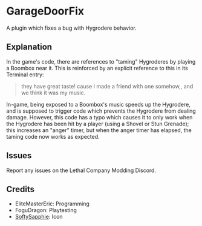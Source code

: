 # GarageDoorFix

A plugin which fixes a bug with Hygrodere behavior.

## Explanation

In the game's code, there are references to "taming" Hygroderes by playing a Boombox near it. This is reinforced by an explicit reference to this in its Terminal entry:

> they have great taste! cause I made a friend with one somehow,, and we think it was my music. 

In-game, being exposed to a Boombox's music speeds up the Hygrodere, and is supposed to trigger code which prevents the Hygrodere from dealing damage. However, this code has a typo which causes it to only work when the Hygrodere has been hit by a player (using a Shovel or Stun Grenade); this increases an "anger" timer, but when the anger timer has elapsed, the taming code now works as expected.

## Issues
Report any issues on the Lethal Company Modding Discord.

## Credits
- EliteMasterEric: Programming
- FoguDragon: Playtesting
- [SoftySapphie](https://twitter.com/SoftySapphie): Icon